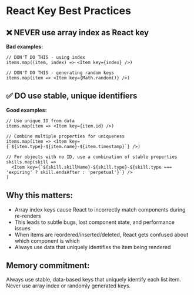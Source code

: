 # React Key Best Practices

## ❌ NEVER use array index as React key

**Bad examples:**
```tsx
// DON'T DO THIS - using index
items.map((item, index) => <Item key={index} />)

// DON'T DO THIS - generating random keys
items.map(item => <Item key={Math.random()} />)
```

## ✅ DO use stable, unique identifiers

**Good examples:**
```tsx
// Use unique ID from data
items.map(item => <Item key={item.id} />)

// Combine multiple properties for uniqueness
items.map(item => <Item key={`${item.type}-${item.name}-${item.timestamp}`} />)

// For objects with no ID, use a combination of stable properties
skills.map(skill => 
  <Item key={`${skill.skillName}-${skill.type}-${skill.type === 'expiring' ? skill.endsAfter : 'perpetual'}`} />
)
```

## Why this matters:
- Array index keys cause React to incorrectly match components during re-renders
- This leads to subtle bugs, lost component state, and performance issues
- When items are reordered/inserted/deleted, React gets confused about which component is which
- Always use data that uniquely identifies the item being rendered

## Memory commitment:
Always use stable, data-based keys that uniquely identify each list item. Never use array index or randomly generated keys.